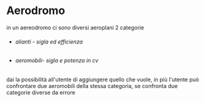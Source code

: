 # Aerodromo

in un aereodromo ci sono diversi aeroplani 2 categorie

* ###### alianti - sigla ed efficienza
* ###### aeromobili- sigla e potenza in cv

dai la possibilità all'utente di aggiungere quello che vuole, in più l'utente può confrontare due aeromobili della
stessa categoria, se confronta due categorie diverse da errore